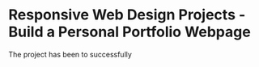 # Responsive Web Design Projects - Build a Personal Portfolio Webpage

The project has been to successfully
